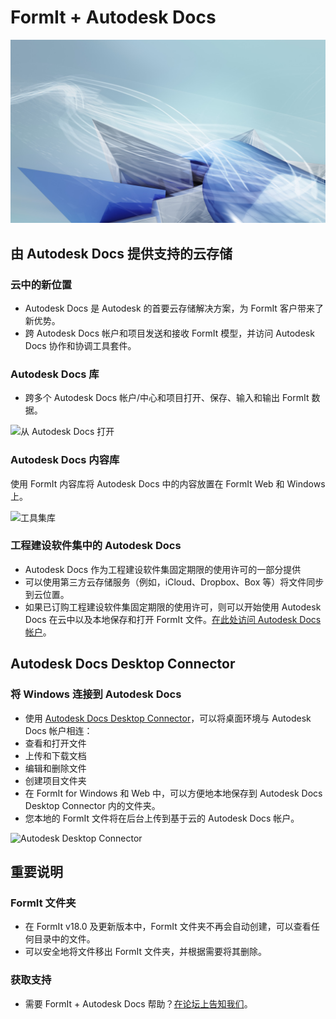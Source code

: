 # FormIt + Autodesk Docs

![](<../.gitbook/assets/adsk docs hero image.jpg>)

## 由 Autodesk Docs 提供支持的云存储

### **云中的新位置**

* Autodesk Docs 是 Autodesk 的首要云存储解决方案，为 FormIt 客户带来了新优势。
* 跨 Autodesk Docs 帐户和项目发送和接收 FormIt 模型，并访问 Autodesk Docs 协作和协调工具套件。

### **Autodesk Docs 库**

* 跨多个 Autodesk Docs 帐户/中心和项目打开、保存、输入和输出 FormIt 数据。

![从 Autodesk Docs 打开](../.gitbook/assets/autodeskdocs\_openfrom.png)

### **Autodesk Docs 内容库**

使用 FormIt 内容库将 Autodesk Docs 中的内容放置在 FormIt Web 和 Windows 上。

![工具集库](../.gitbook/assets/autodeskdocs\_contentlibrary.png)

### **工程建设软件集中的 Autodesk Docs**

* Autodesk Docs 作为工程建设软件集固定期限的使用许可的一部分提供
* 可以使用第三方云存储服务（例如，iCloud、Dropbox、Box 等）将文件同步到云位置。
* 如果已订购工程建设软件集固定期限的使用许可，则可以开始使用 Autodesk Docs 在云中以及本地保存和打开 FormIt 文件。[在此处访问 Autodesk Docs 帐户](https://acc.autodesk.com/logon)。

## Autodesk Docs Desktop Connector

### **将 Windows 连接到 Autodesk Docs**

* 使用 [Autodesk Docs Desktop Connector](https://info.bim360.autodesk.com/desktop-connector)，可以将桌面环境与 Autodesk Docs 帐户相连：
* 查看和打开文件
* 上传和下载文档
* 编辑和删除文件
* 创建项目文件夹
* 在 FormIt for Windows 和 Web 中，可以方便地本地保存到 Autodesk Docs Desktop Connector 内的文件夹。
* 您本地的 FormIt 文件将在后台上传到基于云的 Autodesk Docs 帐户。

![Autodesk Desktop Connector](../.gitbook/assets/autodeskdocs\_desktopconnector.png)

## 重要说明

### **FormIt 文件夹**

* 在 FormIt v18.0 及更新版本中，FormIt 文件夹不再会自动创建，可以查看任何目录中的文件。
* 可以安全地将文件移出 FormIt 文件夹，并根据需要将其删除。

### **获取支持**

* 需要 FormIt + Autodesk Docs 帮助？[在论坛上告知我们](https://forums.autodesk.com/t5/formit-forum/bd-p/142?profile.language=zh-CN)。
